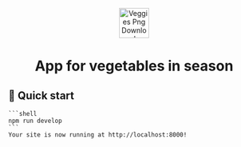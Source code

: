 <p align="center">
  <a href="https://seasonalveggies.netlify.app">
    <img src="https://www.nicepng.com/png/detail/145-1459059_veggies-png-download-food-in-circle-png.png" alt="Veggies Png Download - Food In Circle Png@nicepng.com" width="60" height="60" />
  </a>
</p>
<h1 align="center">
  App for vegetables in season
</h1>

## 🚀 Quick start

    ```shell
    npm run develop
    ```
    Your site is now running at http://localhost:8000!
